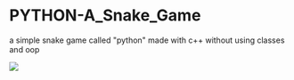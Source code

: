 # PYTHON-A_Snake_Game
a simple snake game called "python" made with c++ without using classes and oop

![](https://github.com/Zedd1558/PYTHON-A_Snake_Game/blob/master/Screenshot%20(72).png)
